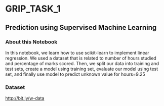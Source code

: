 # GRIP_TASK_1
## Prediction using Supervised Machine Learning

### About this Notebook
In this notebook, we learn how to use scikit-learn to implement linear regression. We used a dataset that is related to number of hours studied and percentage of marks scored. Then, we split our data into training and test sets, create a model using training set, evaluate our model using test set, and finally use model to predict unknown value for hours=9.25

### Dataset
http://bit.ly/w-data
